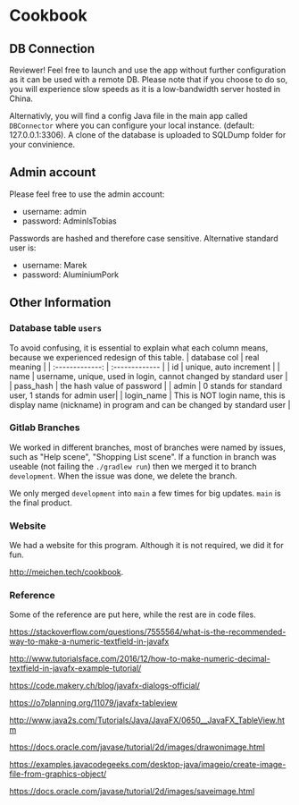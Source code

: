 # Cookbook
## DB Connection
Reviewer! Feel free to launch and use the app without further configuration as it can be used with a remote DB. Please note that if you choose to do so, you will experience slow speeds as it is a low-bandwidth server hosted in China.

Alternativly, you will find a config Java file in the main app called `DBConnector` where you can configure your local instance. (default: 127.0.0.1:3306). A clone of the database is uploaded to SQLDump folder for your convinience. 


## Admin account
Please feel free to use the admin account:

- username: admin
- password: AdminIsTobias

Passwords are hashed and therefore case sensitive. Alternative standard user is:

- username: Marek
- password: AluminiumPork

## Other Information
### Database table `users`
To avoid confusing, it is essential to explain what each column means, because we experienced redesign of this table.
|  database col | real meaning   |
|  :-------------: | :------------- |
| id  | unique, auto increment |
| name  | username, unique, used in login, cannot changed by standard user |
| pass_hash | the hash value of password |
| admin | 0 stands for standard user, 1 stands for admin user|
| login_name | This is NOT login name, this is display name (nickname) in program and can be changed by standard user |


### Gitlab Branches
We worked in different branches, most of branches were named by issues, such as "Help scene", "Shopping List scene". If a function in branch was useable (not failing the `./gradlew run`) then we merged it to branch `development`. When the issue was done, we delete the branch. 

We only merged `development` into `main` a few times for big updates. `main` is the final product.


### Website
We had a website for this program. Although it is not required, we did it for fun.


<http://meichen.tech/cookbook>. 
 
### Reference
Some of the reference are put here, while the rest are in code files.

<https://stackoverflow.com/questions/7555564/what-is-the-recommended-way-to-make-a-numeric-textfield-in-javafx>

<http://www.tutorialsface.com/2016/12/how-to-make-numeric-decimal-textfield-in-javafx-example-tutorial/>

<https://code.makery.ch/blog/javafx-dialogs-official/>

<https://o7planning.org/11079/javafx-tableview>

<http://www.java2s.com/Tutorials/Java/JavaFX/0650__JavaFX_TableView.htm>

<https://docs.oracle.com/javase/tutorial/2d/images/drawonimage.html>

<https://examples.javacodegeeks.com/desktop-java/imageio/create-image-file-from-graphics-object/>

<https://docs.oracle.com/javase/tutorial/2d/images/saveimage.html>


